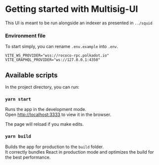 # Getting started with Multisig-UI

This UI is meant to be run alongside an indexer as presented in `../squid`


### Environment file

To start simply, you can rename `.env.example` into `.env`.

```
VITE_WS_PROVIDER="wss://rococo-rpc.polkadot.io"
VITE_GRAPHQL_PROVIDER="ws://127.0.0.1:4350"
```

## Available scripts

In the project directory, you can run:

### `yarn start`

Runs the app in the development mode.\
Open [http://localhost:3333](http://localhost:3333) to view it in the browser.

The page will reload if you make edits.


### `yarn build`

Builds the app for production to the `build` folder.\
It correctly bundles React in production mode and optimizes the build for the best performance.

